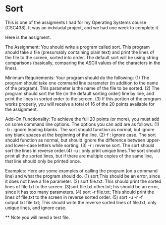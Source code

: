 # Sort 
This is one of the assigments I had for my Operating Systems course (CSC438). It was an indviudal project, and we had one week to complete it. 



Here is the assigment: 

The Assignment:
You should write a program called sort. This program should take a file (presumably containing plain text) and print the lines of the file to the screen, sorted into order. The default sort will be using string comparisons (basically, comparing the ASCII values of the characters in the lines).

Minimum Requirements:
Your program should do the following: (1) The program should take one command line parameter (in addition to the name of the program). This parameter is the name of the file to be sorted. (2) The program should sort the file (in the default sorting order) line by line, and print the lines in sorted order to the screen. (3) If this portion of the program works properly, you will receive a total of 16 of the 20 points available for the assignment.

Add-On Functionality:
To achieve the full 20 points (or more), you must add on some command line options. The options you can add are as follows: (1) -b : ignore leading blanks. The sort should function as normal, but ignore any blank spaces at the beginning of the line. (2)-f : ignore case. The sort should function as normal, but should ignore the difference between upper- and lower-case letters while sorting. (3)	-r : reverse sort. The sort should sort the lines in reverse order.(4)	-u : only print unique lines.The sort should print all the sorted lines, but if there are multiple copies of the same line, that line should only be printed once.

Examples:
Here are some examples of calling the program (on a command line) and what the program should do.
(1)	sort;This should be an error, since it does not have a file parameter. (2)	sort file.txt. This should print the sorted lines of file.txt to the screen. (3)sort file.txt other.txt; his should be an error, since it has too many parameters.
(4) sort -r file.txt; This should print the lines of file.txt to the screen in reverse sorted order.
(5)	sort -u -r -f output.txt file.txt; This should write the reverse sorted lines of file.txt, only unique lines, and ignore case.

** Note you will need a test file. 

